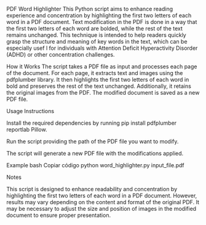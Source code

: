 PDF Word Highlighter
This Python script aims to enhance reading experience and concentration by highlighting the first two letters of each word in a PDF document. Text modification in the PDF is done in a way that the first two letters of each word are bolded, while the rest of the text remains unchanged. This technique is intended to help readers quickly grasp the structure and meaning of key words in the text, which can be especially usef l for individuals with Attention Deficit Hyperactivity Disorder (ADHD) or other concentration challenges.

How it Works
The script takes a PDF file as input and processes each page of the document. For each page, it extracts text and images using the pdfplumber library. It then highlights the first two letters of each word in bold and preserves the rest of the text unchanged. Additionally, it retains the original images from the PDF. The modified document is saved as a new PDF file.

Usage Instructions

Install the required dependencies by running pip install pdfplumber
reportlab Pillow.

Run the script providing the path of the PDF file
you want to modify.

The script will generate a new PDF file with the
modifications applied.

Example bash Copiar código python word_highlighter.py input_file.pdf

Notes

This script is designed to enhance readability and concentration by highlighting the first two letters of each word in a PDF document. However, results may vary depending on the content and format of the original PDF. It may be necessary to adjust the size and position of images in the modified document to ensure proper presentation.
